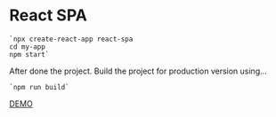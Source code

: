 # React SPA



	`npx create-react-app react-spa
	cd my-app
	npm start`
	
After done the project. Build the project for production version using...
	
	`npm run build` 

[DEMO](https://react-spa.netlify.app/)
